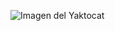 ![Imagen del Yaktocat](https://images.8tracks.com/cover/i/001/515/119/tumblr_mrhcflVzSK1r8wbcso1_500-4252.jpg?rect=0,71,500,500&q=98&fm=jpg&fit=max)
